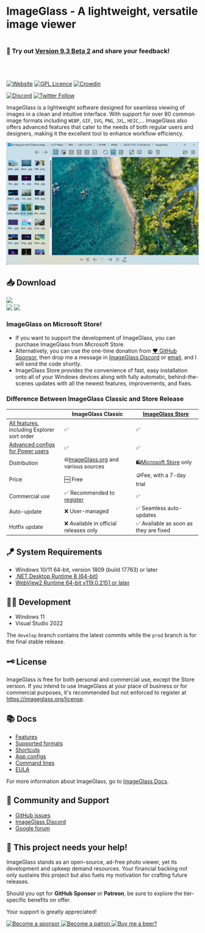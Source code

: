 ImageGlass - A lightweight, versatile image viewer
===


<h3>
  <img src="https://upload.wikimedia.org/wikipedia/commons/1/15/Orange_rectangle.svg" height="10" width="100%"/>
  📢 Try out <a href="https://github.com/d2phap/ImageGlass/releases/tag/9.2.1.324-beta">Version 9.3 Beta 2</a> and share your feedback!
  <img src="https://upload.wikimedia.org/wikipedia/commons/1/15/Orange_rectangle.svg" height="10" width="100%"/>
</h3>
<br/>


[![Website](https://img.shields.io/badge/www-imageglass.org-0099BC.svg?maxAge=3600&color=%233097B8)](https://imageglass.org)
[![GPL Licence](https://img.shields.io/badge/license-GPLv3-green.svg?maxAge=3600)](https://github.com/d2phap/ImageGlass/blob/master/LICENSE)
[![Crowdin](https://d322cqt584bo4o.cloudfront.net/imageglass/localized.svg)](https://crowdin.com/project/imageglass)

[![Discord](https://img.shields.io/discord/818852544859209748?label=chat&logo=discord&color=%233097B8&style=social)](https://discord.gg/tWjbynH2X8)
[![Twitter Follow](https://img.shields.io/twitter/follow/duongdieuphap?style=social)](https://twitter.com/duongdieuphap)


ImageGlass is a lightweight software designed for seamless viewing of images in a clean and intuitive interface. With support for over 80 common image formats including `WEBP`, `GIF`, `SVG`, `PNG`, `JXL`, `HEIC`,... ImageGlass also offers advanced features that cater to the needs of both regular users and designers, making it the excellent tool to enhance workflow efficiency.


<a href="https://www.imageglass.org/download" target="_blank" title="View screen shots">
<img src="https://raw.githubusercontent.com/ImageGlass/releases/main/screenshots/v9.0/9.0_b1.webp" alt="ImageGlass 9" width="640">
</a><br/>


## 📥 Download

<a href="https://apps.microsoft.com/detail/9N33VZK3C7TH?launch=true&cid=GitHubRelease&mode=full">
  <img height="58" src="https://github.com/d2phap/ImageGlass/assets/3154213/08a071bb-a6ae-420c-b53b-2317004570d4" />
</a>

<br/>
<a href="https://imageglass.org/download">
  <img src="https://img.shields.io/github/downloads/d2phap/imageglass/total?color=%232A7C91&label=total%20downloads&style=for-the-badge" /></a>
<a href="https://imageglass.org/download">
  <img src="https://img.shields.io/github/downloads/d2phap/imageglass/latest/total?color=%232A7C91&label=latest%20version&style=for-the-badge" /></a>


### ImageGlass on Microsoft Store!
- If you want to support the development of ImageGlass, you can purchase ImageGlass from Microsoft Store.
- Alternatively, you can use the one-time donation from [♥ GitHub Sponsor](https://github.com/sponsors/d2phap), then drop me a message in [ImageGlass Discord](https://discord.com/channels/818852544859209748/818852544859209751) or [email](https://imageglass.org/about), and I will send the code shortly.
- ImageGlass Store provides the convenience of fast, easy installation onto all of your Windows devices along with fully automatic, behind-the-scenes updates with all the newest features, improvements, and fixes.

### Difference Between ImageGlass Classic and Store Release
|  | ImageGlass Classic | [ImageGlass Store](https://apps.microsoft.com/detail/9N33VZK3C7TH?launch=true&cid=GitHubRelease&mode=full) | 
| -- | -- | -- |
| [All features](https://imageglass.org/docs/features), <br/>including Explorer sort order | ✅ | ✅ |
| [Advanced configs<br/>for Power users](https://imageglass.org/docs/app-configs) | ✅ | ✅ |
| Distribution | 🌐[ImageGlass.org](https://imageglass.org) and various sources | 🛍️[Microsoft Store](https://apps.microsoft.com/detail/9N33VZK3C7TH?launch=true&cid=GitHubRelease&mode=full) only |
| Price | 🆓 Free | 🪙Fee, with a 7-day trial |
| Commercial use | ✅ Recommended to [register](https://imageglass.org/license) | ✅ |
| Auto-update | ❌ User-managed | ✅ Seamless auto-updates |
| Hotfix update | ❌ Available in official releases only | ✅ Available as soon as they are fixed |


## 🪁 System Requirements
- Windows 10/11 64-bit, version 1809 (build 17763) or later
- [.NET Desktop Runtime 8 (64-bit)](https://dotnet.microsoft.com/en-us/download/dotnet/8.0)
- [WebView2 Runtime 64-bit v119.0.2151 or later](https://developer.microsoft.com/en-us/microsoft-edge/webview2/#download-section)


## 👨‍💻 Development
- Windows 11
- Visual Studio 2022

The `develop` branch contains the latest commits while the `prod` branch is for the final stable release.


## 🗝️ License
ImageGlass is free for both personal and commercial use, except the Store version. If you intend to use ImageGlass at your place of business or for commercial purposes, it's recommended but not enforced to register at https://imageglass.org/license.


## 📚 Docs
- [Features](https://imageglass.org/docs/features)
- [Supported formats](https://imageglass.org/docs/supported-formats)
- [Shortcuts](https://imageglass.org/docs/ui-shortcuts-reference)
- [App configs](https://imageglass.org/docs/app-configs)
- [Command lines](https://imageglass.org/docs/command-line-utilities)
- [EULA](https://imageglass.org/license)

For more information about ImageGlass, go to [ImageGlass Docs](https://imageglass.org/docs).


## 🤼 Community and Support
- [GitHub issues](https://github.com/d2phap/ImageGlass/issues)
- [ImageGlass Discord](https://discord.io/imageglass)
- [Google forum](https://groups.google.com/forum/#!forum/imageglass)


## 💖 This project needs your help!
ImageGlass stands as an open-source, ad-free photo viewer, yet its development and upkeep demand resources. Your financial backing not only sustains this project but also fuels my motivation for crafting future releases.

Should you opt for **GitHub Sponsor** or **Patreon**, be sure to explore the tier-specific benefits on offer.

Your support is greatly appreciated!

<a href="https://github.com/sponsors/d2phap" target="_blank" title="Become a sponsor">
<img src="https://img.shields.io/badge/Github-@d2phap-24292e.svg?maxAge=3600&logo=github" height="30" alt="Become a sponsor">
</a>

<a href="https://www.patreon.com/d2phap" target="_blank" title="Become a patron">
<img src="https://img.shields.io/badge/Patreon-@d2phap%20-e85b46.svg?maxAge=3600&logo=patreon" height="30" alt="Become a patron">
</a>

<a href="https://www.paypal.me/d2phap" target="_blank" title="Buy me a beer?">
<img src="https://img.shields.io/badge/PayPal-Donate%20$10%20-0070ba.svg?maxAge=3600&logo=paypal" height="30" alt="Buy me a beer?">
</a>

